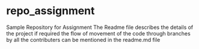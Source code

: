 # repo_assignment
Sample Repository for Assignment
The Readme file describes the details of the project
if required the flow of movement of the code through branches by all the contributers can be mentioned in the readme.md file
